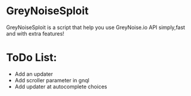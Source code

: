 # GreyNoiseSploit
GreyNoiseSploit is a script that help you use GreyNoise.io API simply,fast and with extra features!

# ToDo List:
- Add an updater
- Add scroller parameter in gnql
- Add updater at autocomplete choices
